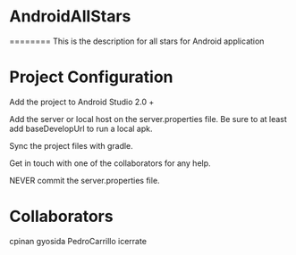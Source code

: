 # AndroidAllStars
========
This is the description for all stars for Android application



# Project Configuration

Add the project to Android Studio 2.0 +

Add the server or local host on the server.properties file. Be sure to at least add baseDevelopUrl to run a local apk.

Sync the project files with gradle.

Get in touch with one of the collaborators for any help.

NEVER commit the server.properties file.

# Collaborators

cpinan
gyosida
PedroCarrillo
icerrate
